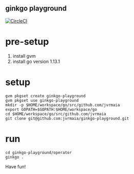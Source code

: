 ginkgo playground
----

[![CircleCI](https://circleci.com/gh/jvrmaia/ginkgo-playground/tree/master.svg?style=svg)](https://circleci.com/gh/jvrmaia/ginkgo-playground/tree/master)

# pre-setup

1. install gvm
2. install go version 1.13.1

# setup

    gvm pkgset create ginkgo-playground
    gvm pkgset use ginkgo-playground
    mkdir -p $HOME/workspace/go/src/github.com/jvrmaia
    export GOPATH=$GOPATH:$HOME/workspace/go
    cd $HOME/workspace/go/src/github.com/jvrmaia
    git clone git@github.com:jvrmaia/ginkgo-playground.git

# run

    cd ginkgo-playground/operator
    ginkgo .

Have fun!


